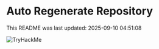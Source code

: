 # Auto Regenerate Repository

This README was last updated: 2025-09-10 04:51:08

 ![TryHackMe](https://tryhackme.com/badge/533634)